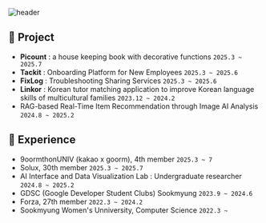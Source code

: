 ![header](https://capsule-render.vercel.app/api?type=transparent&fontColor=42b0ef&height=100&section=header&text=Hi,%20I'm%20Semin%20👋%&fontSize=40)
<!--
![header](https://capsule-render.vercel.app/api?type=slice&color=gradient&customColorList=28&height=100&section=header&text=Semin's%20github%&fontSize=25&fontAlign=85)
-->
## 📍 Project
* **Picount** : a house keeping book with decorative functions `2025.3 ~ 2025.7`
* **Tackit** : Onboarding Platform for New Employees `2025.3 ~ 2025.6` <!--신입사원 온보딩 플랫폼-->
* **FixLog** : Troubleshooting Sharing Services `2025.3 ~ 2025.6`  <!--트러블 슈팅 공유 서비스-->
* **Linkor** : Korean tutor matching application to improve Korean language skills of multicultural families `2023.12 ~ 2024.2`  <!--다문화 가정의 한국어 실력 향상을 위한 한국인 튜터 매칭 어플 -->
* RAG-based Real-Time Item Recommendation through Image AI Analysis `2024.8 ~ 2025.2` <!--이미지 AI 분석을 통한 RAG기반 실시간 상품 추천 서비스 -->

## 📍 Experience
* 9oormthonUNIV (kakao x goorm), 4th member `2025.3 ~ 7`
* Solux, 30th member `2025.3 ~ 2025.7`
* AI Interface and Data Visualization Lab : Undergraduate researcher `2024.8 ~ 2025.2`
* GDSC (Google Developer Student Clubs) Sookmyung `2023.9 ~ 2024.6`
* Forza, 27th member `2022.3 ~ 2024.2`
* Sookmyung Women's Unniversity, Computer Science `2022.3 ~`

